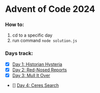 # Advent of Code 2024

### How to:

1. cd to a specific day
2. run command `node solution.js`

### Days track:

- [x] [Day 1: Historian Hysteria](https://github.com/kkiaune/aoc-2024/tree/main/day-1)
- [x] [Day 2: Red-Nosed Reports](https://github.com/kkiaune/aoc-2024/tree/main/day-2)
- [x] [Day 3: Mull It Over](https://github.com/kkiaune/aoc-2024/tree/main/day-3)
- [] [Day 4: Ceres Search](https://github.com/kkiaune/aoc-2024/tree/main/day-4)

